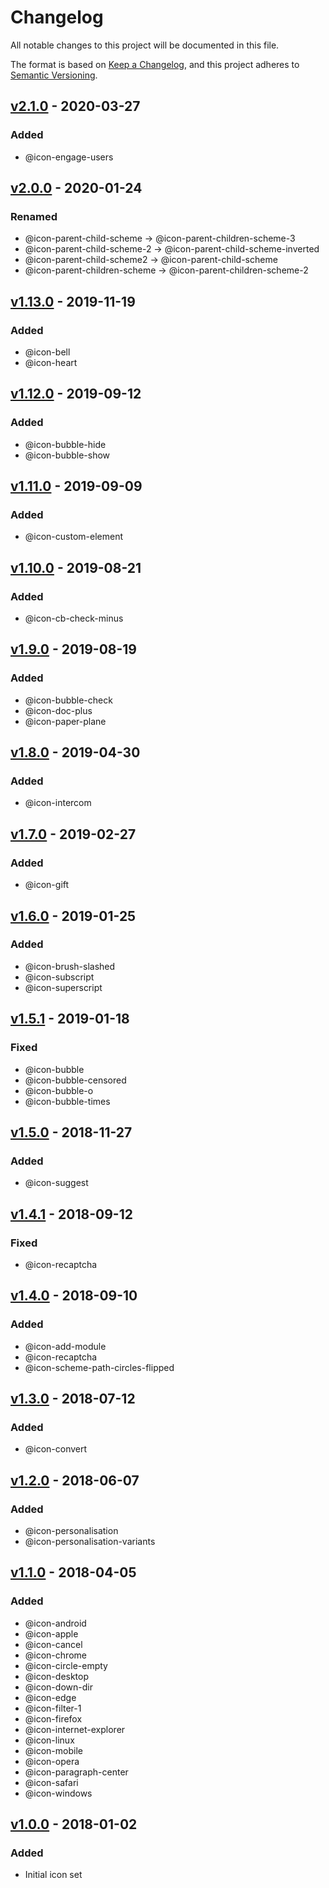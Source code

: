 # Changelog
All notable changes to this project will be documented in this file.

The format is based on [Keep a Changelog](https://keepachangelog.com/en/1.0.0/),
and this project adheres to [Semantic Versioning](https://semver.org/spec/v2.0.0.html).

## [v2.1.0] - 2020-03-27
### Added
- @icon-engage-users

## [v2.0.0] - 2020-01-24
### Renamed
- @icon-parent-child-scheme &#8594; @icon-parent-children-scheme-3
- @icon-parent-child-scheme-2 &#8594; @icon-parent-child-scheme-inverted
- @icon-parent-child-scheme2 &#8594; @icon-parent-child-scheme
- @icon-parent-children-scheme &#8594; @icon-parent-children-scheme-2

## [v1.13.0] - 2019-11-19
### Added
- @icon-bell
- @icon-heart

## [v1.12.0] - 2019-09-12
### Added
- @icon-bubble-hide
- @icon-bubble-show

## [v1.11.0] - 2019-09-09
### Added
- @icon-custom-element

## [v1.10.0] - 2019-08-21
### Added
- @icon-cb-check-minus

## [v1.9.0] - 2019-08-19
### Added
- @icon-bubble-check
- @icon-doc-plus
- @icon-paper-plane

## [v1.8.0] - 2019-04-30
### Added
- @icon-intercom

## [v1.7.0] - 2019-02-27
### Added
- @icon-gift

## [v1.6.0] - 2019-01-25
### Added
- @icon-brush-slashed
- @icon-subscript
- @icon-superscript

## [v1.5.1] - 2019-01-18
### Fixed
- @icon-bubble
- @icon-bubble-censored
- @icon-bubble-o
- @icon-bubble-times

## [v1.5.0] - 2018-11-27
### Added
- @icon-suggest

## [v1.4.1] - 2018-09-12
### Fixed
- @icon-recaptcha

## [v1.4.0] - 2018-09-10
### Added
- @icon-add-module
- @icon-recaptcha
- @icon-scheme-path-circles-flipped

## [v1.3.0] - 2018-07-12
### Added
- @icon-convert

## [v1.2.0] - 2018-06-07
### Added
- @icon-personalisation
- @icon-personalisation-variants

## [v1.1.0] - 2018-04-05
### Added
- @icon-android
- @icon-apple
- @icon-cancel
- @icon-chrome
- @icon-circle-empty
- @icon-desktop
- @icon-down-dir
- @icon-edge
- @icon-filter-1
- @icon-firefox
- @icon-internet-explorer
- @icon-linux
- @icon-mobile
- @icon-opera
- @icon-paragraph-center
- @icon-safari
- @icon-windows

## [v1.0.0] - 2018-01-02
### Added
- Initial icon set

[v2.1.0]: https://github.com/Kentico/kentico-icons/compare/v2.0.0...v2.1.0
[v2.0.0]: https://github.com/Kentico/kentico-icons/compare/v1.13.0...v2.0.0
[v1.13.0]: https://github.com/Kentico/kentico-icons/compare/v1.12.0...v1.13.0
[v1.12.0]: https://github.com/Kentico/kentico-icons/compare/v1.11.0...v1.12.0
[v1.11.0]: https://github.com/Kentico/kentico-icons/compare/v1.10.0...v1.11.0
[v1.10.0]: https://github.com/Kentico/kentico-icons/compare/v1.9.0...v1.10.0
[v1.9.0]: https://github.com/Kentico/kentico-icons/compare/v1.8.0...v1.9.0
[v1.8.0]: https://github.com/Kentico/kentico-icons/compare/v1.7.0...v1.8.0
[v1.7.0]: https://github.com/Kentico/kentico-icons/compare/v1.6.0...v1.7.0
[v1.6.0]: https://github.com/Kentico/kentico-icons/compare/v1.5.1...v1.6.0
[v1.5.1]: https://github.com/Kentico/kentico-icons/compare/v1.5.0...v1.5.1
[v1.5.0]: https://github.com/Kentico/kentico-icons/compare/v1.4.1...v1.5.0
[v1.4.1]: https://github.com/Kentico/kentico-icons/compare/v1.4.0...v1.4.1
[v1.4.0]: https://github.com/Kentico/kentico-icons/compare/v1.3.0...v1.4.0
[v1.3.0]: https://github.com/Kentico/kentico-icons/compare/v1.2.0...v1.3.0
[v1.2.0]: https://github.com/Kentico/kentico-icons/compare/v1.1.0...v1.2.0
[v1.1.0]: https://github.com/Kentico/kentico-icons/compare/v1.0.0...v1.1.0
[v1.0.0]: https://github.com/Kentico/kentico-icons/compare/7b921b7023823f97ea73a1b063c85985c7f3c9b4...v1.0.0
